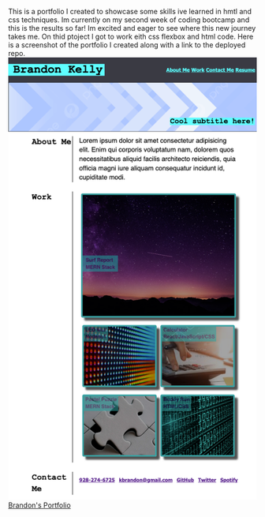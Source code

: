 This is a portfolio I created to showcase some skills ive learned in hmtl and css techniques. Im currently on my second week of coding bootcamp and this is the results so far! Im excited and eager to see where this new journey takes me. On thid ptoject I got to work eith css flexbox and html code. Here is a screenshot of the portfolio I created along with a link to the deployed repo.
![Alt text](images/_Users_brandonkelly_bootcamp_homeworks_advanced-css-portfolio_advanced-css-portfolio_index.html.png?raw=true "readme")
[Brandon's Portfolio](https://bkness.github.io/advanced-css-portfolio/) 